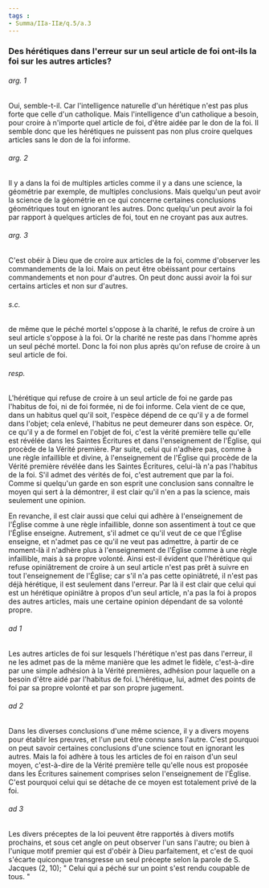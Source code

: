 ```yaml
---
tags : 
- Summa/IIa-IIæ/q.5/a.3
---
```


### Des hérétiques dans l'erreur sur un seul article de foi ont-ils la foi sur les autres articles?

###### arg. 1
Oui, semble-t-il. Car l'intelligence naturelle d'un hérétique n'est pas plus forte que celle d'un catholique. Mais l'intelligence d'un catholique a besoin, pour croire à n'importe quel article de foi, d'être aidée par le don de la foi. Il semble donc que les hérétiques ne puissent pas non plus croire quelques articles sans le don de la foi informe. 

###### arg. 2
Il y a dans la foi de multiples articles comme il y a dans une science, la géométrie par exemple, de multiples conclusions. Mais quelqu'un peut avoir la science de la géométrie en ce qui concerne certaines conclusions géométriques tout en ignorant les autres. Donc quelqu'un peut avoir la foi par rapport à quelques articles de foi, tout en ne croyant pas aux autres. 

###### arg. 3
C'est obéir à Dieu que de croire aux articles de la foi, comme d'observer les commandements de la loi. Mais on peut être obéissant pour certains commandements et non pour d'autres. On peut donc aussi avoir la foi sur certains articles et non sur d'autres. 

###### s.c.
de même que le péché mortel s'oppose à la charité, le refus de croire à un seul article s'oppose à la foi. Or la charité ne reste pas dans l'homme après un seul péché mortel. Donc la foi non plus après qu'on refuse de croire à un seul article de foi. 

###### resp.
L'hérétique qui refuse de croire à un seul article de foi ne garde pas l'habitus de foi, ni de foi formée, ni de foi informe. Cela vient de ce que, dans un habitus quel qu'il soit, l'espèce dépend de ce qu'il y a de formel dans l'objet; cela enlevé, l'habitus ne peut demeurer dans son espèce. Or, ce qu'il y a de formel en l'objet de foi, c'est la vérité première telle qu'elle est révélée dans les Saintes Écritures et dans l'enseignement de l'Église, qui procède de la Vérité première. Par suite, celui qui n'adhère pas, comme à une règle infaillible et divine, à l'enseignement de l'Église qui procède de la Vérité première révélée dans les Saintes Écritures, celui-là n'a pas l'habitus de la foi. S'il admet des vérités de foi, c'est autrement que par la foi. Comme si quelqu'un garde en son esprit une conclusion sans connaître le moyen qui sert à la démontrer, il est clair qu'il n'en a pas la science, mais seulement une opinion. 

En revanche, il est clair aussi que celui qui adhère à l'enseignement de l'Église comme à une règle infaillible, donne son assentiment à tout ce que l'Église enseigne. Autrement, s'il admet ce qu'il veut de ce que l'Église enseigne, et n'admet pas ce qu'il ne veut pas admettre, à partir de ce moment-là il n'adhère plus à l'enseignement de l'Église comme à une règle infaillible, mais à sa propre volonté. Ainsi est-il évident que l'hérétique qui refuse opiniâtrement de croire à un seul article n'est pas prêt à suivre en tout l'enseignement de l'Église; car s'il n'a pas cette opiniâtreté, il n'est pas déjà hérétique, il est seulement dans l'erreur. Par là il est clair que celui qui est un hérétique opiniâtre à propos d'un seul article, n'a pas la foi à propos des autres articles, mais une certaine opinion dépendant de sa volonté propre. 

###### ad 1
Les autres articles de foi sur lesquels l'hérétique n'est pas dans l'erreur, il ne les admet pas de la même manière que les admet le fidèle, c'est-à-dire par une simple adhésion à la Vérité premières, adhésion pour laquelle on a besoin d'être aidé par l'habitus de foi. L'hérétique, lui, admet des points de foi par sa propre volonté et par son propre jugement. 

###### ad 2
Dans les diverses conclusions d'une même science, il y a divers moyens pour établir les preuves, et l'un peut être connu sans l'autre. C'est pourquoi on peut savoir certaines conclusions d'une science tout en ignorant les autres. Mais la foi adhère à tous les articles de foi en raison d'un seul moyen, c'est-à-dire de la Vérité première telle qu'elle nous est proposée dans les Écritures sainement comprises selon l'enseignement de l'Église. C'est pourquoi celui qui se détache de ce moyen est totalement privé de la foi. 

###### ad 3
Les divers préceptes de la loi peuvent être rapportés à divers motifs prochains, et sous cet angle on peut observer l'un sans l'autre; ou bien à l'unique motif premier qui est d'obéir à Dieu parfaitement, et c'est de quoi s'écarte quiconque transgresse un seul précepte selon la parole de S. Jacques (2, 10); " Celui qui a péché sur un point s'est rendu coupable de tous. " 

